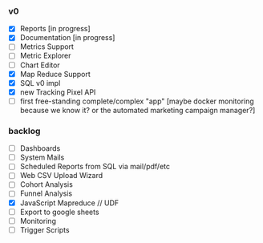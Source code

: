 
### v0

- [x] Reports [in progress]
- [x] Documentation [in progress]
- [ ] Metrics Support
- [ ] Metric Explorer
- [ ] Chart Editor
- [x] Map Reduce Support
- [x] SQL v0 impl
- [x] new Tracking Pixel API
- [ ] first free-standing complete/complex "app" [maybe docker monitoring because we know it? or the automated marketing campaign manager?]

### backlog

- [ ] Dashboards
- [ ] System Mails
- [ ] Scheduled Reports from SQL via mail/pdf/etc
- [ ] Web CSV Upload Wizard
- [ ] Cohort Analysis
- [ ] Funnel Analysis
- [x] JavaScript Mapreduce // UDF
- [ ] Export to google sheets
- [ ] Monitoring
- [ ] Trigger Scripts
